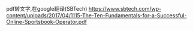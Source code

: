 pdf转文字,在google翻译(SBTech)
https://www.sbtech.com/wp-content/uploads/2017/04/1115-The-Ten-Fundamentals-for-a-Successful-Online-Sportsbook-Operator.pdf